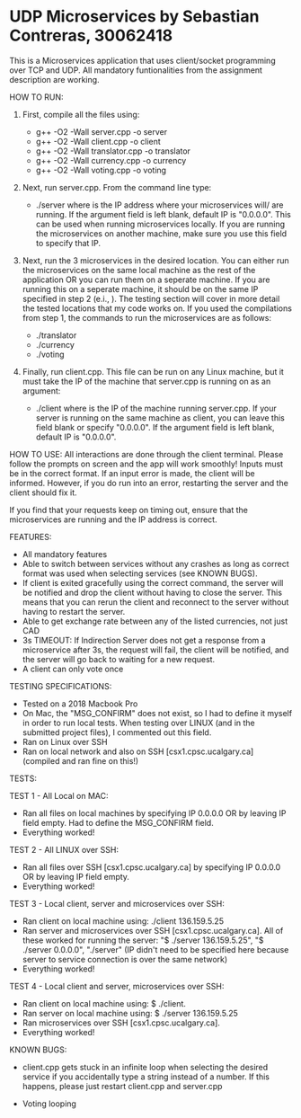# UDP Microservices by Sebastian Contreras, 30062418

This is a Microservices application that uses client/socket programming over TCP and UDP. All mandatory funtionalities from the assignment description are working.

HOW TO RUN:
1. First, compile all the files using:
    - g++ -O2 -Wall server.cpp -o server
    - g++ -O2 -Wall client.cpp -o client
    - g++ -O2 -Wall translator.cpp -o translator
    - g++ -O2 -Wall currency.cpp -o currency
    - g++ -O2 -Wall voting.cpp -o voting

2. Next, run server.cpp. From the command line type:
    - ./server <microservices IP address>
where <microservices IP address> is the IP address where your microservices will/ are running. If the argument field is left blank, default IP is "0.0.0.0". This can be used when running microservices locally. If you are running the microservices on another machine, make sure you use this field to specify that IP.

3. Next, run the 3 microservices in the desired location. You can either run the microservices on the same local machine as the rest of the application OR you can run them on a seperate machine. If you are running this on a seperate machine, it should be on the same IP specified in step 2 (e.i., <microservices IP address>). The testing section will cover in more detail the tested locations that my code works on. If you used the compilations from step 1, the commands to run the microservices are as follows:
    - ./translator
    - ./currency
    - ./voting

4. Finally, run client.cpp. This file can be run on any Linux machine, but it must take the IP of the machine that server.cpp is running on as an argument:
    - ./client <server IP address>
 where <server IP address> is the IP of the machine running server.cpp. If your server is running on the same machine as client, you can leave this field blank or specify "0.0.0.0". If the argument field is left blank, default IP is "0.0.0.0".

 HOW TO USE:
 All interactions are done through the client terminal. Please follow the prompts on screen and the app will work smoothly! Inputs must be in the correct format. If an input error is made, the client will be informed. However, if you do run into an error, restarting the server and the client should fix it.

 If you find that your requests keep on timing out, ensure that the microservices are running and the IP address is correct.

 FEATURES:
 - All mandatory features
- Able to switch between services without any crashes as long as correct format was used when selecting services (see KNOWN BUGS).
- If client is exited gracefully using the correct command, the server will be notified and drop the client without having to close the server. This means that you can rerun the client and reconnect to the server without having to restart the server.
- Able to get exchange rate between any of the listed currencies, not just CAD
- 3s TIMEOUT: If Indirection Server does not get a response from a microservice after 3s, the request will fail, the client will be notified, and the server will go back to waiting for a new request.
- A client can only vote once

TESTING SPECIFICATIONS:
- Tested on a 2018 Macbook Pro
- On Mac, the "MSG_CONFIRM" does not exist, so I had to define it myself in order to run local tests. When testing over LINUX (and in the submitted project files), I commented out this field.
- Ran on Linux over SSH
- Ran on local network and also on SSH [csx1.cpsc.ucalgary.ca] (compiled and ran fine on this!)

TESTS:

TEST 1 - All Local on MAC:
- Ran all files on local machines by specifying IP 0.0.0.0 OR by leaving IP field empty. Had to define the MSG_CONFIRM field.
- Everything worked!

TEST 2 - All LINUX over SSH:
- Ran all files over SSH [csx1.cpsc.ucalgary.ca] by specifying IP 0.0.0.0 OR by leaving IP field empty.
- Everything worked!

TEST 3 - Local client, server and microservices over SSH:
- Ran client on local machine using: ./client 136.159.5.25
- Ran server and microservices over SSH [csx1.cpsc.ucalgary.ca]. All of these worked for running the server: "$ ./server 136.159.5.25", "$ ./server 0.0.0.0", "./server" (IP didn't need to be specified here because server to service connection is over the same network)
- Everything worked!

TEST 4 - Local client and server, microservices over SSH:
- Ran client on local machine using: $ ./client.
- Ran server on local machine using: $ ./server 136.159.5.25
- Ran microservices over SSH [csx1.cpsc.ucalgary.ca].
- Everything worked!


 KNOWN BUGS:
- client.cpp gets stuck in an infinite loop when selecting the desired service if you accidentally type a string instead of a number. If this happens, please just restart client.cpp and server.cpp

- Voting looping